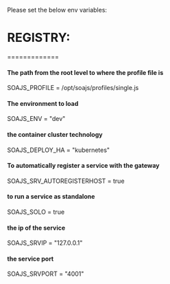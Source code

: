 
Please set the below env variables:

# REGISTRY:
=============

#### The path from the root level to where the profile file is
SOAJS_PROFILE = /opt/soajs/profiles/single.js

#### The environment to load
SOAJS_ENV = "dev"

#### the container cluster technology
SOAJS_DEPLOY_HA = "kubernetes"

#### To automatically register a service with the gateway
SOAJS_SRV_AUTOREGISTERHOST = true

#### to run a service as standalone
SOAJS_SOLO = true

#### the ip of the service
SOAJS_SRVIP = "127.0.0.1"

#### the service port 
SOAJS_SRVPORT = "4001"
